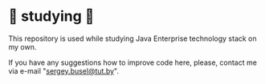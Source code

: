 # :thinking: studying :thinking:
This repository is used while studying 
Java Enterprise technology stack on my own.

If you have any suggestions how to improve code here,
please, contact me via e-mail "sergey.busel@tut.by".
